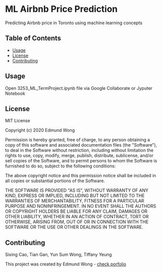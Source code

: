 # ML Airbnb Price Prediction
Predicting Airbnb price in Toronto using machine learning concepts

## Table of Contents
* [Usage](#usage)
* [License](#license)
* [Contributing](#contributing)


## Usage
Open 3253_ML_TermProject.ipynb file via Google Collaborate or Jyputer Notebook

## License
MIT License

Copyright (c) 2020 Edmund Wong

Permission is hereby granted, free of charge, to any person obtaining a copy
of this software and associated documentation files (the "Software"), to deal
in the Software without restriction, including without limitation the rights
to use, copy, modify, merge, publish, distribute, sublicense, and/or sell
copies of the Software, and to permit persons to whom the Software is
furnished to do so, subject to the following conditions:

The above copyright notice and this permission notice shall be included in all
copies or substantial portions of the Software.

THE SOFTWARE IS PROVIDED "AS IS", WITHOUT WARRANTY OF ANY KIND, EXPRESS OR
IMPLIED, INCLUDING BUT NOT LIMITED TO THE WARRANTIES OF MERCHANTABILITY,
FITNESS FOR A PARTICULAR PURPOSE AND NONINFRINGEMENT. IN NO EVENT SHALL THE
AUTHORS OR COPYRIGHT HOLDERS BE LIABLE FOR ANY CLAIM, DAMAGES OR OTHER
LIABILITY, WHETHER IN AN ACTION OF CONTRACT, TORT OR OTHERWISE, ARISING FROM,
OUT OF OR IN CONNECTION WITH THE SOFTWARE OR THE USE OR OTHER DEALINGS IN THE
SOFTWARE.

## Contributing
Sixing Cao, Tian Gan, Yun Sum Wong, Tiffany Yeung

This project was created by Edmund Wong - [check porfolio](https://wesycool-portfolio.herokuapp.com/)
